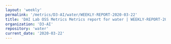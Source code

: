```yaml
---
layout: 'weekly'
permalink: '/metrics/D3-AI/water/WEEKLY-REPORT-2020-03-22'
title: 'DAI Lab OSS Metrics Metrics report for water | WEEKLY-REPORT-2020-03-22'
organization: 'D3-AI'
repository: 'water'
current_date: '2020-03-22'
---
```


